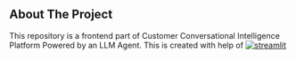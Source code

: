 <!-- ABOUT THE PROJECT -->
## About The Project

This repository is a frontend part of Customer Conversational Intelligence Platform Powered by an LLM Agent. This is created with help of [![streamlit][streamlit-image]][streamlit-url]





<!-- MARKDOWN LINKS & IMAGES -->
[streamlit-image]: https://docs.streamlit.io/logo.svg
[streamlit-url]: streamlit.io
